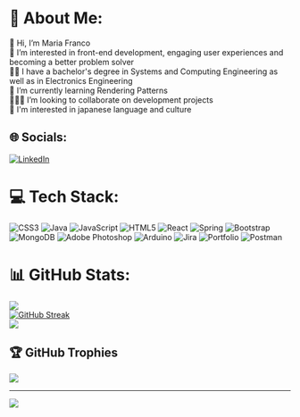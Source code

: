 # 💫 About Me:
👋 Hi, I’m Maria Franco<br>
👀 I’m interested in front-end development, engaging user experiences and becoming a better problem solver<br>
👩‍🎓 I have a bachelor's degree in Systems and Computing Engineering as well as in Electronics Engineering <br>
🌱 I’m currently learning Rendering Patterns<br>
🧑‍🤝‍🧑 I’m looking to collaborate on development projects<br>
🎎 I'm interested in japanese language and culture

## 🌐 Socials:
[![LinkedIn](https://img.shields.io/badge/LinkedIn-%230077B5.svg?logo=linkedin&logoColor=white)](https://www.linkedin.com/in/mariapfranco/) 

# 💻 Tech Stack:
![CSS3](https://img.shields.io/badge/css3-%231572B6.svg?style=for-the-badge&logo=css3&logoColor=white) ![Java](https://img.shields.io/badge/java-%23ED8B00.svg?style=for-the-badge&logo=java&logoColor=white) ![JavaScript](https://img.shields.io/badge/javascript-%23323330.svg?style=for-the-badge&logo=javascript&logoColor=%23F7DF1E) ![HTML5](https://img.shields.io/badge/html5-%23E34F26.svg?style=for-the-badge&logo=html5&logoColor=white) ![React](https://img.shields.io/badge/react-%2320232a.svg?style=for-the-badge&logo=react&logoColor=%2361DAFB) ![Spring](https://img.shields.io/badge/spring-%236DB33F.svg?style=for-the-badge&logo=spring&logoColor=white) ![Bootstrap](https://img.shields.io/badge/bootstrap-%23563D7C.svg?style=for-the-badge&logo=bootstrap&logoColor=white) ![MongoDB](https://img.shields.io/badge/MongoDB-%234ea94b.svg?style=for-the-badge&logo=mongodb&logoColor=white) ![Adobe Photoshop](https://img.shields.io/badge/adobephotoshop-%2331A8FF.svg?style=for-the-badge&logo=adobephotoshop&logoColor=white) ![Arduino](https://img.shields.io/badge/-Arduino-00979D?style=for-the-badge&logo=Arduino&logoColor=white) ![Jira](https://img.shields.io/badge/jira-%230A0FFF.svg?style=for-the-badge&logo=jira&logoColor=white) ![Portfolio](https://img.shields.io/badge/Portfolio-%23000000.svg?style=for-the-badge&logo=firefox&logoColor=#FF7139) ![Postman](https://img.shields.io/badge/Postman-FF6C37?style=for-the-badge&logo=postman&logoColor=white)
# 📊 GitHub Stats:
![](https://github-readme-stats.vercel.app/api?username=mpfranco10&theme=neon&hide_border=true&include_all_commits=true&count_private=true)<br/>
[![GitHub Streak](https://github-readme-streak-stats.herokuapp.com?user=mpfranco10&theme=neon&hide_border=true&mode=weekly)](https://git.io/streak-stats)<br/>
![](https://github-readme-stats.vercel.app/api/top-langs/?username=mpfranco10&theme=neon&hide_border=true&include_all_commits=true&count_private=true&layout=compact)

## 🏆 GitHub Trophies
![](https://github-profile-trophy.vercel.app/?username=mpfranco10&theme=tokyonight&no-frame=false&no-bg=true&margin-w=4)

---
[![](https://visitcount.itsvg.in/api?id=mpfranco10&icon=0&color=0)](https://visitcount.itsvg.in)

<!-- Proudly created with GPRM ( https://gprm.itsvg.in ) -->
